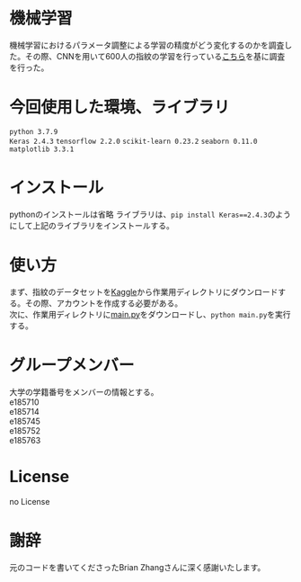 # 機械学習
機械学習におけるパラメータ調整による学習の精度がどう変化するのかを調査した。その際、CNNを用いて600人の指紋の学習を行っている[こちら](https://www.kaggle.com/brianzz/subjectid-finger-cnnrecognizer)を基に調査を行った。

# 今回使用した環境、ライブラリ
`python 3.7.9`  
`Keras 2.4.3` `tensorflow 2.2.0` `scikit-learn 0.23.2` `seaborn 0.11.0` `matplotlib 3.3.1`

# インストール
pythonのインストールは省略
ライブラリは、`pip install Keras==2.4.3`のようにして上記のライブラリをインストールする。

# 使い方
まず、指紋のデータセットを[Kaggle](https://www.kaggle.com/ruizgara/socofing)から作業用ディレクトリにダウンロードする。その際、アカウントを作成する必要がある。  
次に、作業用ディレクトリに[main.py](https://github.com/Kinkai-10/fingerprint/blob/main/main.py)をダウンロードし、`python main.py`を実行する。
 

# グループメンバー
大学の学籍番号をメンバーの情報とする。  
e185710  
e185714  
e185745  
e185752  
e185763  

# License
no License

# 謝辞
元のコードを書いてくださったBrian Zhangさんに深く感謝いたします。